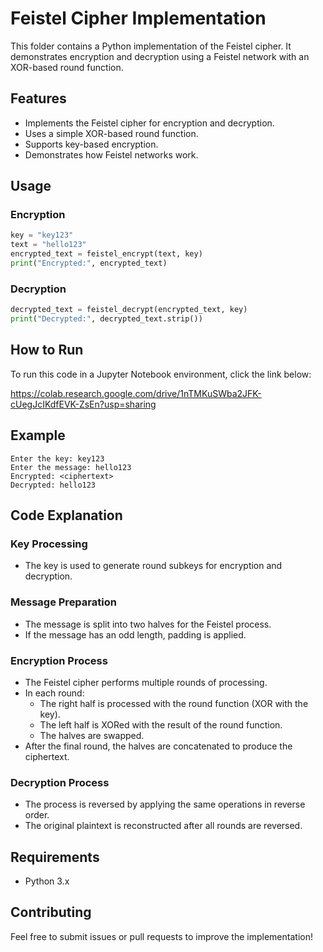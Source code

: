 # Feistel Cipher Implementation

This folder contains a Python implementation of the Feistel cipher. It demonstrates encryption and decryption using a Feistel network with an XOR-based round function.

## Features
- Implements the Feistel cipher for encryption and decryption.
- Uses a simple XOR-based round function.
- Supports key-based encryption.
- Demonstrates how Feistel networks work.

## Usage

### Encryption
```python
key = "key123"
text = "hello123"
encrypted_text = feistel_encrypt(text, key)
print("Encrypted:", encrypted_text)
```

### Decryption
```python
decrypted_text = feistel_decrypt(encrypted_text, key)
print("Decrypted:", decrypted_text.strip())
```

## How to Run
To run this code in a Jupyter Notebook environment, click the link below:

https://colab.research.google.com/drive/1nTMKuSWba2JFK-cUegJcIKdfEVK-ZsEn?usp=sharing
## Example
```plaintext
Enter the key: key123
Enter the message: hello123
Encrypted: <ciphertext>
Decrypted: hello123
```

## Code Explanation
### Key Processing
- The key is used to generate round subkeys for encryption and decryption.

### Message Preparation
- The message is split into two halves for the Feistel process.
- If the message has an odd length, padding is applied.

### Encryption Process
- The Feistel cipher performs multiple rounds of processing.
- In each round:
  - The right half is processed with the round function (XOR with the key).
  - The left half is XORed with the result of the round function.
  - The halves are swapped.
- After the final round, the halves are concatenated to produce the ciphertext.

### Decryption Process
- The process is reversed by applying the same operations in reverse order.
- The original plaintext is reconstructed after all rounds are reversed.

## Requirements
- Python 3.x

## Contributing
Feel free to submit issues or pull requests to improve the implementation!

